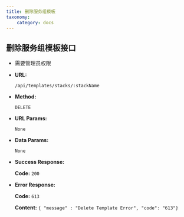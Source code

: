 ```yaml
---
title: 删除服务组模板
taxonomy:
    category: docs
---
```


## 删除服务组模板接口

- 需要管理员权限

* **URL:**

    `/api/templates/stacks/:stackName`

* **Method:**

    `DELETE`

* **URL Params:**

    `None`

* **Data Params:**

    `None`

* **Success Response:**

	**Code:** `200`

* **Error Response:**

	**Code:** `613`
  	
  	**Content:** `{ "message" : "Delete Template Error", "code": "613"}`